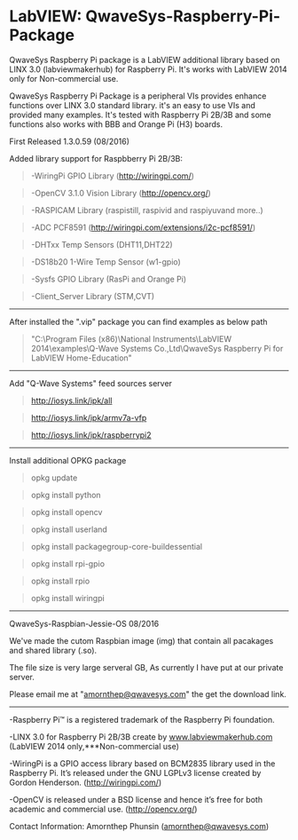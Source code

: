 # LabVIEW: QwaveSys-Raspberry-Pi-Package

QwaveSys Raspberry Pi package is a LabVIEW additional library based on LINX 3.0 (labviewmakerhub) for Raspberry Pi. It's works with LabVIEW 2014 only for Non-commercial use.

QwaveSys Raspberry Pi Package is a peripheral VIs provides enhance functions over LINX 3.0 standard library. it's an easy to use VIs and provided many examples. It's tested with Raspberry Pi 2B/3B and some functions also works with BBB and Orange Pi (H3) boards.

First Released 1.3.0.59 (08/2016)

Added library support for Raspbberry Pi 2B/3B:

>-WiringPi GPIO Library (http://wiringpi.com/)

>-OpenCV 3.1.0 Vision Library (http://opencv.org/)

>-RASPICAM Library (raspistill, raspivid and raspiyuvand more..)

>-ADC PCF8591 (http://wiringpi.com/extensions/i2c-pcf8591/)

>-DHTxx Temp Sensors (DHT11,DHT22)

>-DS18b20 1-Wire Temp Sensor (w1-gpio)

>-Sysfs GPIO Library (RasPi and Orange Pi)

>-Client_Server Library (STM,CVT)

-----------------------------------------------------------------
After installed the ".vip" package you can find examples as below path

>"C:\Program Files (x86)\National Instruments\LabVIEW 2014\examples\Q-Wave Systems Co.,Ltd\QwaveSys Raspberry Pi for LabVIEW Home-Education"

------------------------------------------------------------------
Add "Q-Wave Systems" feed sources server

>http://iosys.link/ipk/all

>http://iosys.link/ipk/armv7a-vfp

>http://iosys.link/ipk/raspberrypi2

------------------------------------------------------------------
Install additional OPKG package 

>opkg update 

>opkg install python 

>opkg install opencv 

>opkg install userland 

>opkg install packagegroup-core-buildessential 

>opkg install rpi-gpio 

>opkg install rpio

>opkg install wiringpi

------------------------------------------------------------------
QwaveSys-Raspbian-Jessie-OS 08/2016

We've made the cutom Raspbian image (img) that contain all pacakages and shared library (.so).

The file size is very large serveral GB, As currently I have put at our private server. 

Please email me at "amornthep@qwavesys.com" the get the download link. 

------------------------------------------------------------------

-Raspberry Pi™ is a registered trademark of the Raspberry Pi foundation.

-LINX 3.0 for Raspberry Pi 2B/3B create by www.labviewmakerhub.com (LabVIEW 2014 only,***Non-commercial use)

-WiringPi is a GPIO access library based on BCM2835 library used in the Raspberry Pi. It’s released under the GNU LGPLv3 license created by Gordon Henderson. (http://wiringpi.com/)

-OpenCV is released under a BSD license and hence it’s free for both academic and commercial use. (http://opencv.org/)

Contact Information: 
Amornthep Phunsin (amornthep@qwavesys.com)
